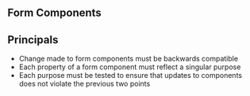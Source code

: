 ## Form Components

## Principals

* Change made to form components must be backwards compatible
* Each property of a form component must reflect a singular purpose
* Each purpose must be tested to ensure that updates to components does not violate the previous two points
